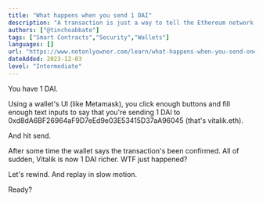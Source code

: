 ```yaml
---
title: "What happens when you send 1 DAI"
description: "A transaction is just a way to tell the Ethereum network that you, as a user, want to execute an action (e.g. sending 1 DAI). A wallet helps build such transaction in a relatively beginner-friendly way."
authors: ["@tinchoabbate"]
tags: ["Smart Contracts","Security","Wallets"]
languages: []
url: "https://www.notonlyowner.com/learn/what-happens-when-you-send-one-dai"
dateAdded: 2023-12-03
level: "Intermediate"
---
```


You have 1 DAI.

Using a wallet's UI (like Metamask), you click enough buttons and fill enough text inputs to say that you're sending 1 DAI to 0xd8dA6BF26964aF9D7eEd9e03E53415D37aA96045 (that's vitalik.eth).

And hit send.

After some time the wallet says the transaction's been confirmed. All of sudden, Vitalik is now 1 DAI richer. WTF just happened?

Let's rewind. And replay in slow motion.

Ready?